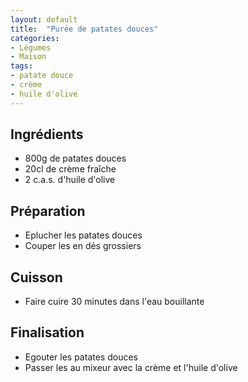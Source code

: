 ```yaml
---
layout: default
title:  "Purée de patates douces"
categories:
- Légumes
- Maison
tags:
- patate douce
- crème
- huile d'olive
---
```

## Ingrédients

* 800g de patates douces
* 20cl de crème fraîche
* 2 c.a.s. d'huile d'olive

## Préparation

* Eplucher les patates douces
* Couper les en dés grossiers

## Cuisson

* Faire cuire 30 minutes dans l'eau bouillante

## Finalisation

* Egouter les patates douces
* Passer les au mixeur avec la crème et l'huile d'olive